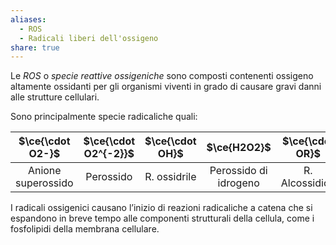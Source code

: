 ```yaml
---
aliases:
  - ROS
  - Radicali liberi dell'ossigeno
share: true
---
```

Le *ROS* o *specie reattive ossigeniche* sono composti contenenti ossigeno altamente ossidanti per gli organismi viventi in grado di causare gravi danni alle strutture cellulari.

Sono principalmente specie radicaliche quali:

|  $\ce{\cdot O2-}$  | $\ce{\cdot O2^{-2}}$ | $\ce{\cdot OH}$ |      $\ce{H2O2}$      | $\ce{\cdot OR}$ | $\ce{\cdot O-OR}$ |
|:------------------:|:--------------------:|:---------------:|:---------------------:|:---------------:|:-----------------:|
| Anione superossido |      Perossido       |  R. ossidrile   | Perossido di idrogeno | R. Alcossidico  |  R. perossidico   |


I radicali ossigenici causano l’inizio di reazioni radicaliche a catena che si espandono in breve tempo alle componenti strutturali della cellula, come i fosfolipidi della membrana cellulare.